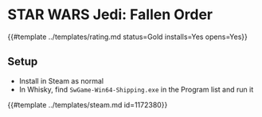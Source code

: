 # STAR WARS Jedi: Fallen Order
<!-- script:Aliases [
    "STAR WARS Jedi Fallen Order"
] -->

{{#template ../templates/rating.md status=Gold installs=Yes opens=Yes}}

## Setup

- Install in Steam as normal
- In Whisky, find `SwGame-Win64-Shipping.exe` in the Program list and run it

{{#template ../templates/steam.md id=1172380}}
